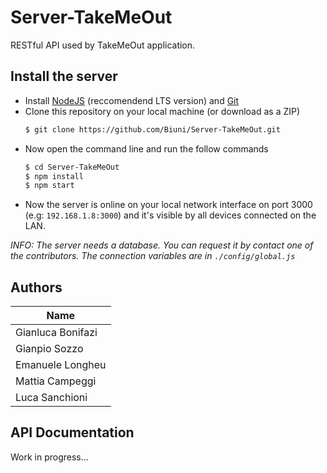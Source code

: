# Server-TakeMeOut
RESTful API used by TakeMeOut application.

## Install the server

  - Install [NodeJS](https://nodejs.org/en/) (reccomendend LTS version) and [Git](https://git-scm.com/)
  - Clone this repository on your local machine (or download as a ZIP)
    ```sh
    $ git clone https://github.com/Biuni/Server-TakeMeOut.git
    ```
  - Now open the command line and run the follow commands
    ```sh
    $ cd Server-TakeMeOut
    $ npm install
    $ npm start
    ```
  - Now the server is online on your local network interface on port 3000 (e.g: `192.168.1.8:3000`) and it's visible by all devices connected on the LAN.

  *INFO: The server needs a database. You can request it by contact one of the contributors. The connection variables are in `./config/global.js`*

## Authors
| Name |
| ------ |
| Gianluca Bonifazi |
| Gianpio Sozzo |
| Emanuele Longheu |
| Mattia Campeggi |
| Luca Sanchioni |

## API Documentation
Work in progress...